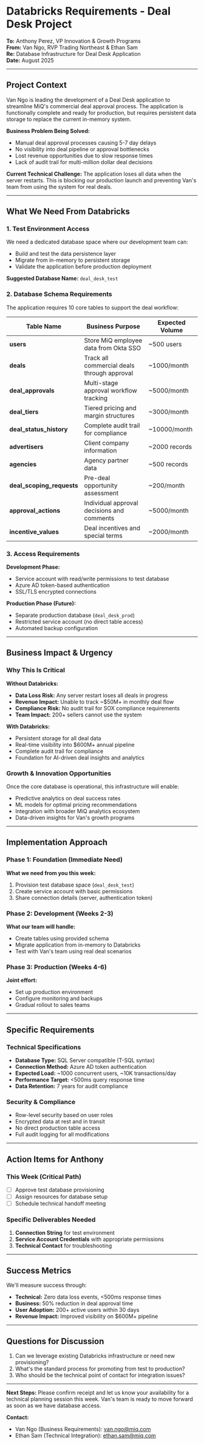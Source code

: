 # Databricks Requirements - Deal Desk Project

**To:** Anthony Perez, VP Innovation & Growth Programs  
**From:** Van Ngo, RVP Trading Northeast & Ethan Sam  
**Re:** Database Infrastructure for Deal Desk Application  
**Date:** August 2025

---

## Project Context

Van Ngo is leading the development of a Deal Desk application to streamline MiQ's commercial deal approval process. The application is functionally complete and ready for production, but requires persistent data storage to replace the current in-memory system.

**Business Problem Being Solved:**

- Manual deal approval processes causing 5-7 day delays
- No visibility into deal pipeline or approval bottlenecks  
- Lost revenue opportunities due to slow response times
- Lack of audit trail for multi-million dollar deal decisions

**Current Technical Challenge:**
The application loses all data when the server restarts. This is blocking our production launch and preventing Van's team from using the system for real deals.

---

## What We Need From Databricks

### 1. Test Environment Access

We need a dedicated database space where our development team can:

- Build and test the data persistence layer
- Migrate from in-memory to persistent storage
- Validate the application before production deployment

**Suggested Database Name:** `deal_desk_test`

### 2. Database Schema Requirements

The application requires 10 core tables to support the deal workflow:

| Table Name | Business Purpose | Expected Volume |
|------------|------------------|-----------------|
| **users** | Store MiQ employee data from Okta SSO | ~500 users |
| **deals** | Track all commercial deals through approval | ~1000/month |
| **deal_approvals** | Multi-stage approval workflow tracking | ~5000/month |
| **deal_tiers** | Tiered pricing and margin structures | ~3000/month |
| **deal_status_history** | Complete audit trail for compliance | ~10000/month |
| **advertisers** | Client company information | ~2000 records |
| **agencies** | Agency partner data | ~500 records |
| **deal_scoping_requests** | Pre-deal opportunity assessment | ~200/month |
| **approval_actions** | Individual approval decisions and comments | ~5000/month |
| **incentive_values** | Deal incentives and special terms | ~2000/month |

### 3. Access Requirements

**Development Phase:**

- Service account with read/write permissions to test database
- Azure AD token-based authentication
- SSL/TLS encrypted connections

**Production Phase (Future):**

- Separate production database (`deal_desk_prod`)
- Restricted service account (no direct table access)
- Automated backup configuration

---

## Business Impact & Urgency

### Why This Is Critical

**Without Databricks:**

- **Data Loss Risk:** Any server restart loses all deals in progress
- **Revenue Impact:** Unable to track ~$50M+ in monthly deal flow
- **Compliance Risk:** No audit trail for SOX compliance requirements
- **Team Impact:** 200+ sellers cannot use the system

**With Databricks:**

- Persistent storage for all deal data
- Real-time visibility into $600M+ annual pipeline
- Complete audit trail for compliance
- Foundation for AI-driven deal insights and analytics

### Growth & Innovation Opportunities

Once the core database is operational, this infrastructure will enable:

- Predictive analytics on deal success rates
- ML models for optimal pricing recommendations
- Integration with broader MiQ analytics ecosystem
- Data-driven insights for Van's growth programs

---

## Implementation Approach

### Phase 1: Foundation (Immediate Need)

**What we need from you this week:**

1. Provision test database space (`deal_desk_test`)
2. Create service account with basic permissions
3. Share connection details (server, authentication token)

### Phase 2: Development (Weeks 2-3)

**What our team will handle:**

- Create tables using provided schema
- Migrate application from in-memory to Databricks
- Test with Van's team using real deal scenarios

### Phase 3: Production (Weeks 4-6)

**Joint effort:**

- Set up production environment
- Configure monitoring and backups
- Gradual rollout to sales teams

---

## Specific Requirements

### Technical Specifications

- **Database Type:** SQL Server compatible (T-SQL syntax)
- **Connection Method:** Azure AD token authentication
- **Expected Load:** ~1000 concurrent users, ~10K transactions/day
- **Performance Target:** <500ms query response time
- **Data Retention:** 7 years for audit compliance

### Security & Compliance

- Row-level security based on user roles
- Encrypted data at rest and in transit
- No direct production table access
- Full audit logging for all modifications

---

## Action Items for Anthony

### This Week (Critical Path)

- [ ] Approve test database provisioning
- [ ] Assign resources for database setup
- [ ] Schedule technical handoff meeting

### Specific Deliverables Needed

1. **Connection String** for test environment
2. **Service Account Credentials** with appropriate permissions
3. **Technical Contact** for troubleshooting

---

## Success Metrics

We'll measure success through:

- **Technical:** Zero data loss events, <500ms response times
- **Business:** 50% reduction in deal approval time
- **User Adoption:** 200+ active users within 30 days
- **Revenue Impact:** Improved visibility on $600M+ pipeline

---

## Questions for Discussion

1. Can we leverage existing Databricks infrastructure or need new provisioning?
2. What's the standard process for promoting from test to production?
3. Who should be the technical point of contact for integration issues?

---

**Next Steps:** Please confirm receipt and let us know your availability for a technical planning session this week. Van's team is ready to move forward as soon as we have database access.

**Contact:**

- Van Ngo (Business Requirements): <van.ngo@miq.com>
- Ethan Sam (Technical Integration): <ethan.sam@miq.com>

